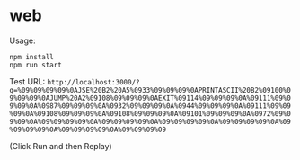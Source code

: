 # web

Usage:

```shell
npm install
npm run start
```

Test URL: `http://localhost:3000/?q=%09%09%09%09%0AJSE%20B2%20A5%0933%09%09%09%0APRINTASCII%20B2%09100%09%09%09%0AJUMP%20A2%09108%09%09%09%0AEXIT%09114%09%09%09%0A%09111%09%09%09%0A%0987%09%09%09%0A%0932%09%09%09%0A%0944%09%09%09%0A%09111%09%09%09%0A%09108%09%09%09%0A%09108%09%09%09%0A%09101%09%09%09%0A%0972%09%09%09%0A%09%09%09%09%0A%09%09%09%09%0A%09%09%09%09%0A%09%09%09%09%0A%09%09%09%09%0A%09%09%09%09%0A%09%09%09%09`

(Click Run and then Replay)
